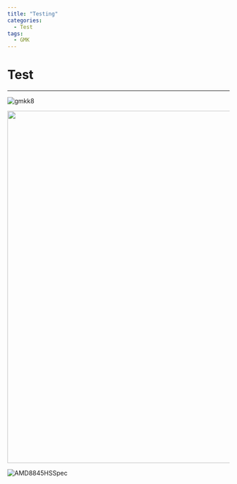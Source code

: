```yaml
---
title: "Testing"
categories:
  - Test
tags:
  - GMK
---
```


# Test 
___

![gmkk8]({{site.url}}/images/O1002221.jpg)

<img src="{{{site.url}}/images/AMD8845HSSpec.png" width="800"><br>

![AMD8845HSSpec]({{site.url}}/images/AMD8845HSSpec.png)